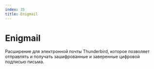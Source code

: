```yaml
---
index: 35
title: Enigmail
---
```

# Enigmail

Расширение для электронной почты Thunderbird, которое позволяет отправлять и получать зашифрованные и заверенные цифровой подписью письма.
